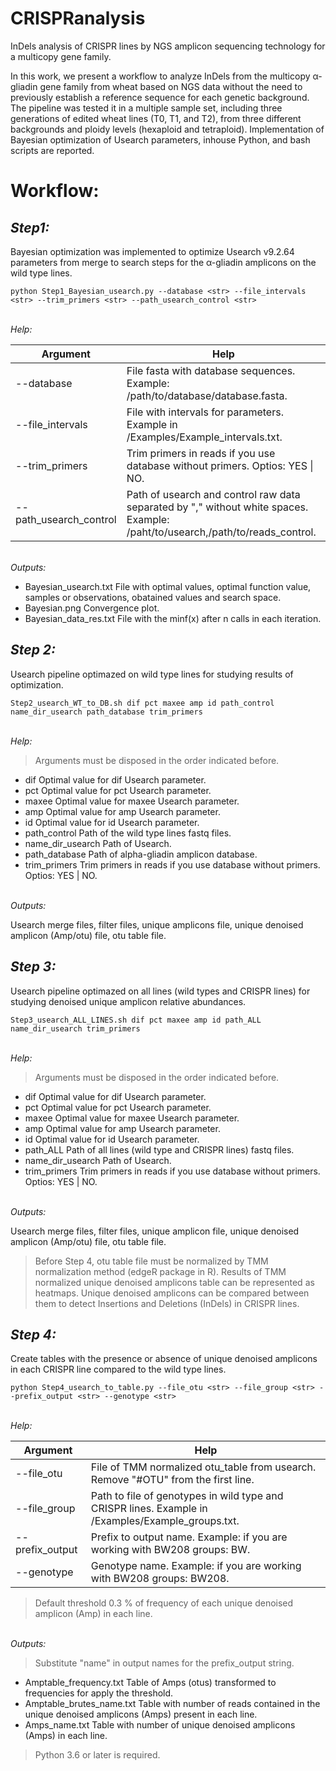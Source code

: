# CRISPRanalysis
InDels analysis of CRISPR lines by NGS amplicon sequencing technology for a multicopy gene family.

In this work, we present a workflow to analyze InDels from the multicopy α-gliadin gene family from wheat based on NGS data without the need to previously establish a reference sequence for each genetic background. The pipeline was tested it in a multiple sample set, including three generations of edited wheat lines (T0, T1, and T2), from three different backgrounds and ploidy levels (hexaploid and tetraploid). Implementation of Bayesian optimization of Usearch parameters, inhouse Python, and bash scripts are reported.


# **Workflow:**

## ***Step1:***

Bayesian optimization was implemented to optimize Usearch v9.2.64 parameters from merge to search steps for the α-gliadin amplicons on the wild type lines.
````
python Step1_Bayesian_usearch.py --database <str> --file_intervals <str> --trim_primers <str> --path_usearch_control <str>
````
\
*Help:*

|Argument               |Help|
|---                    |--- |
|--database	            |File fasta with database sequences. Example:             /path/to/database/database.fasta.|
|--file_intervals       |File with intervals for parameters. Example in /Examples/Example_intervals.txt.|
|--trim_primers	        |Trim primers in reads if you use database without primers. Optios: YES \| NO.|
|--path_usearch_control	|Path of usearch and control raw data separated by \",\" without white spaces. Example: /paht/to/usearch,/path/to/reads_control.|

\
*Outputs:*

* Bayesian_usearch.txt	File with optimal values, optimal function value, samples or observations, obatained values and search space.
* Bayesian.png	Convergence plot.
* Bayesian_data_res.txt	File with the minf(x) after n calls  in each iteration.

## ***Step 2:***

Usearch pipeline optimazed on wild type lines for studying results of optimization.
````
Step2_usearch_WT_to_DB.sh dif pct maxee amp id path_control name_dir_usearch path_database trim_primers
````
\
*Help:*

> Arguments must be disposed in the order indicated before.
* dif	Optimal value for dif Usearch parameter.
* pct	Optimal value for pct Usearch parameter.
* maxee	Optimal value for maxee Usearch parameter.
* amp	Optimal value for amp Usearch parameter.
* id	Optimal value for id Usearch parameter.
* path_control	Path of the wild type lines fastq files.
* name_dir_usearch	Path of Usearch.
* path_database	Path of alpha-gliadin amplicon database.
* trim_primers	Trim primers in reads if you use database without primers. Optios: YES | NO.

\
*Outputs:*

Usearch merge files, filter files, unique amplicons file, unique denoised amplicon (Amp/otu) file, otu table file.

## ***Step 3:***

Usearch pipeline optimazed on all lines (wild types and CRISPR lines) for studying denoised unique amplicon relative abundances.
```
Step3_usearch_ALL_LINES.sh dif pct maxee amp id path_ALL name_dir_usearch trim_primers
```
\
*Help:*

> Arguments must be disposed in the order indicated before.
* dif	Optimal value for dif Usearch parameter.
* pct	Optimal value for pct Usearch parameter.
* maxee	Optimal value for maxee Usearch parameter.
* amp	Optimal value for amp Usearch parameter.
* id	Optimal value for id Usearch parameter.
* path_ALL	Path of all lines (wild type and CRISPR lines) fastq files.
* name_dir_usearch	Path of Usearch.
* trim_primers	Trim primers in reads if you use database without primers. Optios: YES | NO.

\
*Outputs:*

Usearch merge files, filter files, unique amplicon file, unique denoised amplicon (Amp/otu) file, otu table file.

> Before Step 4, otu table file must be normalized by TMM normalization method (edgeR package in R).
Results of TMM normalized unique denoised amplicons table can be represented as heatmaps.
Unique denoised amplicons can be compared between them to detect Insertions and Deletions (InDels) in CRISPR lines.


## ***Step 4:***

Create tables with the presence or absence of unique denoised amplicons in each CRISPR line compared to the wild type lines.
```
python Step4_usearch_to_table.py --file_otu <str> --file_group <str> --prefix_output <str> --genotype <str>
```

\
*Help:*

|Argument               |Help|
|---                    |--- |
|--file_otu	|File of TMM normalized otu_table from usearch. Remove \"#OTU\" from the first line.|
|--file_group	|Path to file of genotypes in wild type and CRISPR lines. Example in /Examples/Example_groups.txt.|
|--prefix_output	|Prefix to output name. Example: if you are working with BW208 groups: BW.|
|--genotype	|Genotype name. Example: if you are working with BW208 groups: BW208.|
> Default threshold 0.3 % of frequency of each unique denoised amplicon (Amp) in each line.

\
*Outputs:*

> Substitute "name" in output names for the prefix_output string.
* Amptable_frequency.txt	Table of Amps (otus) transformed to frequencies for apply the threshold.
* Amptable_brutes_name.txt	Table with number of reads contained in the unique denoised amplicons (Amps) present in each line.
* Amps_name.txt	Table with number of unique denoised amplicons (Amps) in each line.

> Python 3.6 or later is required.
